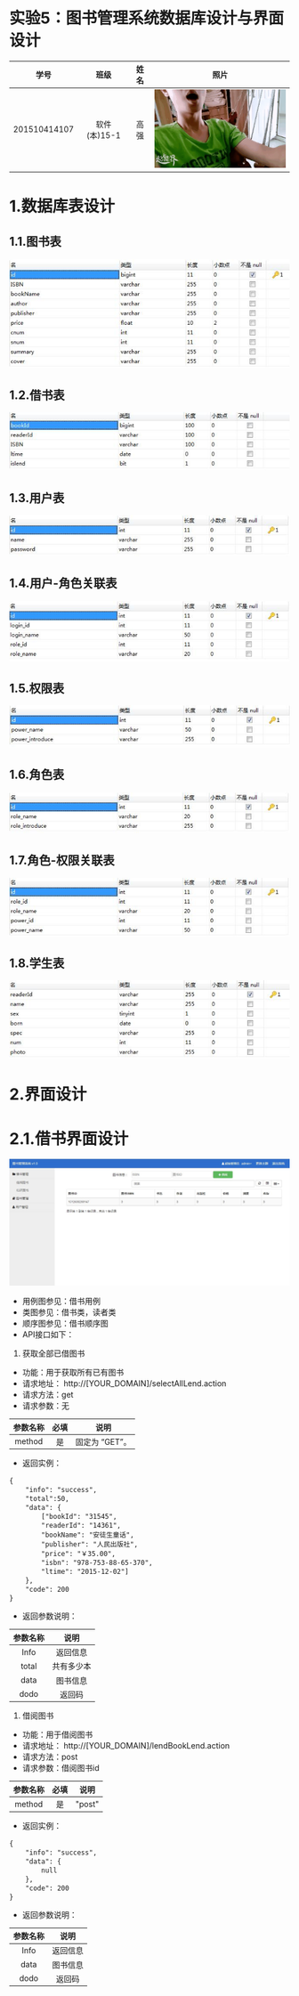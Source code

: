 # 实验5：图书管理系统数据库设计与界面设计
|学号|班级|姓名|照片|
|:----------:|:---------:| :----:|:-----:|
|201510414107|软件(本)15-1|高强|![photo](../photo.gif)|


# 1.数据库表设计
## 1.1.图书表
![book](book.jpg)

## 1.2.借书表
![lend](lend.jpg)

## 1.3.用户表
![login](login.jpg)

## 1.4.用户-角色关联表
![login_role](login_role.jpg)

## 1.5.权限表
![power](power.jpg)

## 1.6.角色表
![role](role.jpg)

## 1.7.角色-权限关联表
![role_power](role_power.jpg)

## 1.8.学生表
![student](student.jpg)

# 2.界面设计

# 2.1.借书界面设计
![lendBookManage](lendBookManage.jpg)
- 用例图参见：借书用例
- 类图参见：借书类，读者类
- 顺序图参见：借书顺序图
- API接口如下：

1. 获取全部已借图书

- 功能：用于获取所有已有图书
- 请求地址： http://[YOUR_DOMAIN]/selectAllLend.action
- 请求方法：get
- 请求参数：无

|参数名称|必填|说明|
|:-------:|:-------------: | :----------:|
|method|是|固定为 “GET”。|

- 返回实例：
```
{
    "info": "success",
    "total":50,
    "data": {
        ["bookId": "31545",
        "readerId": "14361",
        "bookName": "安徒生童话",
        "publisher": "人民出版社",
        "price": "￥35.00",
        "isbn": "978-753-88-65-370",
        "ltime": "2015-12-02"]
    },
    "code": 200
}
```
- 返回参数说明：
    
|参数名称|说明|
|:-------:|:-------------: |
|Info|返回信息|
|total|共有多少本|
|data|图书信息|
|dodo|返回码|


1. 借阅图书

- 功能：用于借阅图书
- 请求地址： http://[YOUR_DOMAIN]/lendBookLend.action
- 请求方法：post
- 请求参数：借阅图书id

|参数名称|必填|说明|
|:-------:|:-------------: | :----------:|
|method|是|"post"|

- 返回实例：
```
{
    "info": "success",
    "data": {
        null
    },
    "code": 200
}
```
- 返回参数说明：
    
|参数名称|说明|
|:-------:|:-------------: |
|Info|返回信息|
|data|图书信息|
|dodo|返回码|

